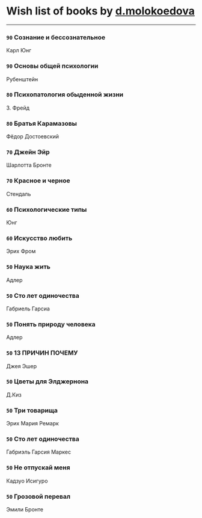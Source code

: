 # Wish list of books by [d.molokoedova](http://vk.com/id152183909)
---

### `90` Сознание и бессознательное
Карл Юнг

### `90` Основы общей психологии
Рубенштейн

### `80` Психопатология обыденной жизни
З. Фрейд

### `80` Братья Карамазовы
Фёдор Достоевский

### `70` Джейн Эйр
Шарлотта Бронте

### `70` Красное и черное
Стендаль

### `60` Психологические типы
Юнг

### `60` Искусство любить
Эрих Фром

### `50` Наука жить
Адлер

### `50` Сто лет одиночества
Габриель Гарсиа

### `50` Понять природу человека
Адлер

### `50` 13 ПРИЧИН ПОЧЕМУ
Джея Эшер

### `50` Цветы для Элджернона
Д.Киз

### `50` Три товарища
Эрих Мария Ремарк

### `50` Сто лет одиночества
Габриэль Гарсия Маркес

### `50` Не отпускай меня
Кадзуо Исигуро

### `50` Грозовой перевал
Эмили Бронте

